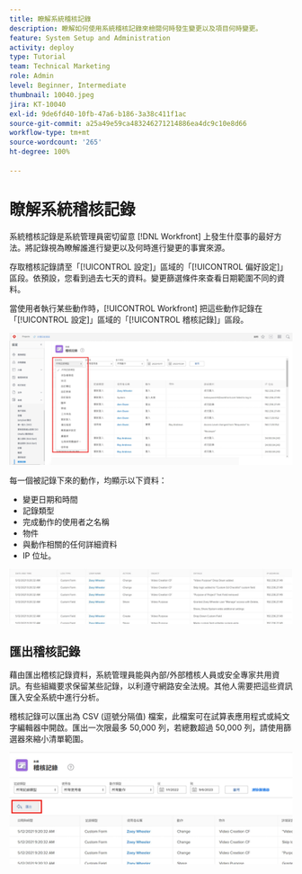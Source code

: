 ```yaml
---
title: 瞭解系統稽核記錄
description: 瞭解如何使用系統稽核記錄來檢閱何時發生變更以及項目何時變更。
feature: System Setup and Administration
activity: deploy
type: Tutorial
team: Technical Marketing
role: Admin
level: Beginner, Intermediate
thumbnail: 10040.jpeg
jira: KT-10040
exl-id: 9de6fd40-10fb-47a6-b186-3a38c411f1ac
source-git-commit: a25a49e59ca483246271214886ea4dc9c10e8d66
workflow-type: tm+mt
source-wordcount: '265'
ht-degree: 100%

---
```


# 瞭解系統稽核記錄

系統稽核記錄是系統管理員密切留意 [!DNL Workfront] 上發生什麼事的最好方法。將記錄視為瞭解誰進行變更以及何時進行變更的事實來源。

存取稽核記錄請至「[!UICONTROL 設定]」區域的「[!UICONTROL 偏好設定]」區段。依預設，您看到過去七天的資料。變更篩選條件來查看日期範圍不同的資料。

當使用者執行某些動作時，[!UICONTROL Workfront] 把這些動作記錄在「[!UICONTROL 設定]」區域的「[!UICONTROL 稽核記錄]」區段。

![[!UICONTROL 記錄類型]下拉式選單，位於[!UICONTROL 稽核記錄]頁面，而此頁面位於[!UICONTROL 設定]](assets/admin-fund-audit-log-1.png)

每一個被記錄下來的動作，均顯示以下資料：

* 變更日期和時間
* 記錄類型
* 完成動作的使用者之名稱
* 物件
* 與動作相關的任何詳細資料
* IP 位址。

![[!UICONTROL 稽核記錄]清單](assets/admin-fund-audit-log-2.JPG)

## 匯出稽核記錄

藉由匯出稽核記錄資料，系統管理員能與內部/外部稽核人員或安全專家共用資訊。有些組織要求保留某些記錄，以利遵守網路安全法規。其他人需要把這些資訊匯入安全系統中進行分析。

稽核記錄可以匯出為 CSV (逗號分隔值) 檔案，此檔案可在試算表應用程式或純文字編輯器中開啟。匯出一次限最多 50,000 列，若總數超過 50,000 列，請使用篩選器來縮小清單範圍。

![[!UICONTROL 匯出]按鈕，位於[!UICONTROL 稽核記錄]頁面](assets/admin-fund-audit-log-3.png)

<!---
learn more URLs
Audit logs
Managing audit logs
--->
